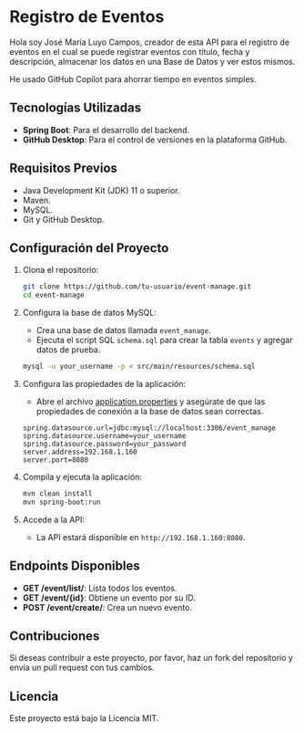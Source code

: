 <h1>Registro de Eventos</h1>

Hola soy José María Luyo Campos, creador de esta API para el registro de eventos en el cual se puede registrar eventos con título, fecha y descripción, almacenar los datos en una Base de Datos y ver estos mismos.

He usado GitHub Copilot para ahorrar tiempo en eventos simples.

## Tecnologías Utilizadas

- **Spring Boot**: Para el desarrollo del backend.
- **GitHub Desktop**: Para el control de versiones en la plataforma GitHub.

## Requisitos Previos

- Java Development Kit (JDK) 11 o superior.
- Maven.
- MySQL.
- Git y GitHub Desktop.

## Configuración del Proyecto

1. Clona el repositorio:

    ```sh
    git clone https://github.com/tu-usuario/event-manage.git
    cd event-manage
    ```

2. Configura la base de datos MySQL:

    - Crea una base de datos llamada `event_manage`.
    - Ejecuta el script SQL `schema.sql` para crear la tabla `events` y agregar datos de prueba.

    ```sh
    mysql -u your_username -p < src/main/resources/schema.sql
    ```

3. Configura las propiedades de la aplicación:

    - Abre el archivo [application.properties](http://_vscodecontentref_/1) y asegúrate de que las propiedades de conexión a la base de datos sean correctas.

    ```properties
    spring.datasource.url=jdbc:mysql://localhost:3306/event_manage
    spring.datasource.username=your_username
    spring.datasource.password=your_password
    server.address=192.168.1.160
    server.port=8080
    ```

4. Compila y ejecuta la aplicación:

    ```sh
    mvn clean install
    mvn spring-boot:run
    ```

5. Accede a la API:

    - La API estará disponible en `http://192.168.1.160:8080`.

## Endpoints Disponibles

- **GET /event/list/**: Lista todos los eventos.
- **GET /event/{id}**: Obtiene un evento por su ID.
- **POST /event/create/**: Crea un nuevo evento.

## Contribuciones

Si deseas contribuir a este proyecto, por favor, haz un fork del repositorio y envía un pull request con tus cambios.

## Licencia

Este proyecto está bajo la Licencia MIT.